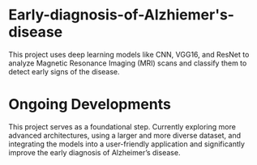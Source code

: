 # Early-diagnosis-of-Alzhiemer's-disease
This project uses deep learning models like CNN, VGG16, and ResNet to analyze Magnetic Resonance Imaging (MRI) scans and classify them to detect early signs of the disease.

# Ongoing Developments
This project serves as a foundational step. Currently exploring more advanced architectures, using a larger and more diverse dataset, and integrating the models into a user-friendly application and significantly improve the early diagnosis of Alzheimer’s disease.

